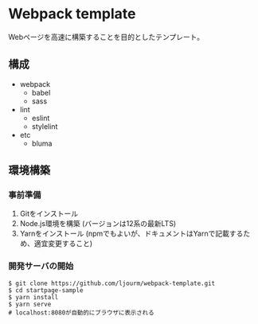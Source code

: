 # Webpack template

Webページを高速に構築することを目的としたテンプレート。

## 構成

- webpack
  - babel
  - sass
- lint
  - eslint
  - stylelint
- etc
  - bluma

## 環境構築

### 事前準備

1. Gitをインストール
1. Node.js環境を構築 (バージョンは12系の最新LTS)
1. Yarnをインストール (npmでもよいが、ドキュメントはYarnで記載するため、適宜変更すること)

### 開発サーバの開始

```
$ git clone https://github.com/ljourm/webpack-template.git
$ cd startpage-sample
$ yarn install
$ yarn serve
# localhost:8080が自動的にブラウザに表示される
```
